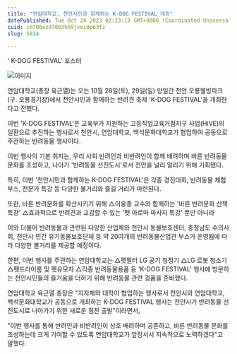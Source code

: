 ```yaml
---
title: "연암대학교, 천안시민과 함께하는 K-DOG FESTIVAL 개최"
datePublished: Tue Oct 24 2023 02:23:19 GMT+0000 (Coordinated Universal Time)
cuid: cm706ezd7003h09jxei0p63fz
slug: 5834

---
```



' K-DOG FESTIVAL' 포스터

![이미지](https://cdn.hashnode.com/res/hashnode/image/upload/v1739259861420/3adc2e82-eb77-4ad7-8a36-75da05c6e11b.png)

연암대학교(총장 육근열)는 오는 10월 28일(토), 29일(일) 양일간 천안 오룡웰빙파크(구. 오룡경기장)에서 천안시민과 함께하는 반려견 축제 'K-DOG FESTIVAL'을 개최한다고 전했다.

이번 'K-DOG FESTIVAL'은 교육부가 지원하는 고등직업교육거점지구 사업(HiVE)의 일환으로 추진하는 행사로서 천안시, 연암대학교, 백석문화대학교가 협업하여 공동으로 주관하는 반려동물 행사이다.

이번 행사의 기본 취지는, 우리 사회 반려인과 비반려인이 함께 배려하며 바른 반려동물 문화를 조성하고, 나아가 '반려동물 선진도시'로서 천안을 널리 알리기 위해 기획됐다.

특히, 이번 '천안시민과 함께하는 K-DOG FESTIVAL'은 각종 경진대회, 반려동물 체험 부스, 전문가 특강 등 다양한 볼거리와 즐길 거리가 마련된다.

또한, 바른 반려문화를 확산시키기 위해 △이웅종 교수와 함께하는 '바른 반려문화 산책 특강' △효과적으로 반려견과 교감할 수 있는 '펫 아로마 마사지 특강' 뿐만 아니라

이와 더불어 반려동물과 관련된 다양한 산업체와 천안시 동물보호센터, 충청남도 수의사회, 천안시 민간 유기동물보호단체 등 약 20여개의 반려동물산업관 부스가 운영됨에 따라 다양한 볼거리를 제공할 예정이다.

한편, 이번 행사를 주관하는 연암대학교는 △펫필터 LG 공기 청정기 △LG 로봇 청소기 △펫드라이룸 및 펫유모차 △각종 반려동물용품 등 'K-DOG FESTIVAL' 행사에 방문하는 천안시민들의 즐거움을 더하기 위해 반려동물 관련 경품을 준비했다.

연암대학교 육근열 총장은 "지자체와 대학이 협업하는 행사로서 천안시와 연암대학교, 백석문화대학교가 공동으로 개최하는 K-DOG FESTIVAL 행사는 천안시가 반려동물 선진도시로 나아가기 위한 새로운 힘찬 출발"이라면서,

"이번 행사를 통해 반려인과 비반려인이 상호 배려하며 공존하고, 바른 반려동물 문화를 조성하는데 크게 기여할 수 있도록 연암대학교가 앞장서서 지속적으로 노력하겠다"고 말했다.